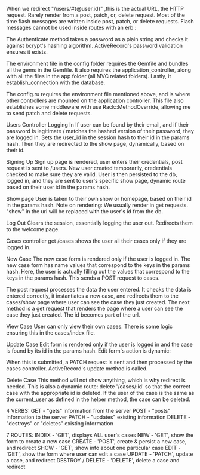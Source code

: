 When we redirect "/users/#{@user.id}" ,this is the actual URL, the HTTP request. Rarely render from a post, patch, or, delete request. Most of the time flash messages are written inside post, patch, or delete requests. Flash messages cannot be used inside routes with an erb :

The Authenticate method takes a password as a plain string and checks it against bcrypt's hashing algorithm. ActiveRecord's password validation ensures it exists.

The environment file in the config folder requires the Gemfile and bundles all the gems in the Gemfile. It also requires the application_controller, along with all the files in the app folder (all MVC related folders). Lastly, it establish_connection with the database.

The config.ru requires the environment file mentioned above, and is where other controllers are mounted on the application controller. This file also establishes some middleware with use Rack::MethodOverride, allowing me to send patch and delete requests.

Users Controller
Logging In
If user can be found by their email, and if their password is legitimate / matches the hashed version of their password, they are logged in. Sets the user_id in the session hash to their id in the params hash. Then they are redirected to the show page, dynamically, based on their id.

Signing Up
Sign up page is rendered, user enters their credentials, post request is sent to /users. New user created temporarily, credentials checked to make sure they are valid. User is then persisted to the db, logged in, and they are sent to user's specific show page, dynamic route based on their user id in the params hash.

Show page
User is taken to their own show or homepage, based on their id in the params hash. Note on rendering: We usually render in get requests. "show" in the url will be replaced with the user's id from the db.

Log Out
Clears the session, essentially logging the user out. Redirects them to the welcome page.



Cases controller
get /cases shows the user all their cases only if they are logged in.

New Case
The new case form is rendered only if the user is logged in. The new case form has name values that correspond to the keys in the params hash. Here, the user is actually filling out the values that correspond to the keys in the params hash. This sends a POST request to cases.

The post request processes the data the user entered. It checks the data is entered correctly, it instantiates a new case, and redirects them to the cases/show page where user can see the case they just created. The next method is a get request that renders the page where a user can see the case they just created. The id becomes part of the url.

View Case
User can only view their own cases. There is some logic ensuring this in the cases/index file.

Update Case
Edit form is rendered only if the user is logged in and the case is found by its id in the params hash. Edit form's action is dynamic: <form class="" action="/cases/<%= @case.id %>" method="POST">
When this is submitted, a PATCH request is sent and then processed by the cases controller. ActiveRecord's update method is called.

Delete Case
This method will not show anything, which is why redirect is needed. This is also a dynamic route: delete '/cases/:id' so that the correct case with the appropriate id is deleted. If the user of the case is the same as the current_user as defined in the helper method, the case can be deleted.



4 VERBS:
GET - "gets" information from the server
POST - "posts" information to the server
PATCH - "updates" existing information
DELETE - "destroys" or "deletes" existing information

7 ROUTES:
INDEX - 'GET', displays ALL user's cases
NEW - 'GET', show the form to create a new case
CREATE - 'POST', create & persist a new case, and redirect
SHOW - 'GET', show info about one particular case
EDIT - 'GET', show the form where user can edit a case
UPDATE - 'PATCH', update a case, and redirect
DESTROY / DELETE - 'DELETE', delete a case and redirect
